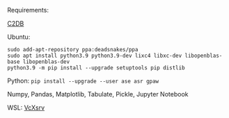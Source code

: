 Requirements:

[C2DB](https://cmr.fysik.dtu.dk/c2db/c2db.html)

Ubuntu:
```
sudo add-apt-repository ppa:deadsnakes/ppa
sudo apt install python3.9 python3.9-dev lixc4 libxc-dev libopenblas-base libopenblas-dev
python3.9 -m pip install --upgrade setuptools pip distlib
```

Python:
`pip install --upgrade --user ase asr gpaw`

Numpy, Pandas, Matplotlib, Tabulate, Pickle, Jupyter Notebook

WSL:
[VcXsrv](https://sourceforge.net/projects/vcxsrv/files/latest/download)
